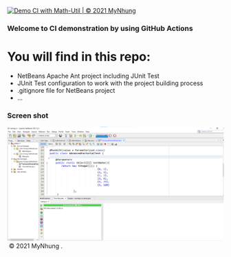 [![Demo CI with Math-Util | © 2021 MyNhung](https://github.com/mynhung01/testing-ci/actions/workflows/testing-ci.yml/badge.svg)](https://github.com/mynhung01/testing-ci/actions/workflows/testing-ci.yml)

### Welcome to CI demonstration by using GitHub Actions

# You will find in this repo:
* NetBeans Apache Ant project including JUnit Test
* JUnit Test configuration to work with the project building process
* .gitignore file for NetBeans project
* ...
 ### Screen shot
 ![JUnit with TDD](https://github.com/mynhung01/testing-ci/blob/main/images/test-ci.png)
 <img alt="" src="">
  © 2021 MyNhung .
